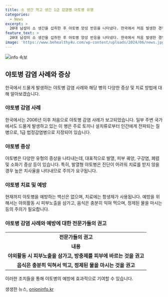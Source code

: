 ```yaml
---
title: 소 생간 먹고 생긴 1급 감염병 야토병 유행
categories:
  - News
excerpt: >
  20대 남성이 소 생간을 섭취한 후 야토병 양성 반응을 나타냈다. 한국에서 처음 발생한 경우로, 폐렴이나 혈액을 통해 전파될 경우 치명률이 높아 방역당국이 주의를 촉구하고 있다. 야토병은 프랜시셀라 툴라렌시스 감염으로 인한 질병으로, 토끼나 설치류를 통해 전파될 수 있으며 증상은 다양하게 나타난다. 현재까지 야토병을 예방하는 백신은 없으며, 전문가들은 방충제 사용과 음식 조리에 주의를 당부하고 있다. (총 150자)
feature_text: >
  20대 남성이 소 생간을 섭취한 후 야토병 양성 반응을 나타냈다. 한국에서 처음 발생한 경우로, 폐렴이나 혈액을 통해 전파될 경우 치명률이 높아 방역당국이 주의를 촉구하고 있다. 야토병은 프랜시셀라 툴라렌시스 감염으로 인한 질병으로, 토끼나 설치류를 통해 전파될 수 있으며 증상은 다양하게 나타난다. 현재까지 야토병을 예방하는 백신은 없으며, 전문가들은 방충제 사용과 음식 조리에 주의를 당부하고 있다. (총 150자)
image: 'https://www.behealthy4u.com/wp-content/uploads/2024/06/news.jpg'
---
```


<p><img src="https://www.behealthy4u.com/wp-content/uploads/2024/06/news.jpg" alt="info 속보" /></p>

<h2 data-ke-size="size26">야토병 감염 사례와 증상</h2>

<p data-ke-size="size16">한국에서 드물게 발생하는 야토병 감염 사례와 해당 병의 다양한 증상 및 치료 방법에 대해 알아보겠습니다.</p>

<h3>야토병 감염 사례</h3>

<p data-ke-size="size16">한국에서는 2006년 이후 처음으로 야토병 감염 사례가 보고되었습니다. 일부 주변 국가에서도 드물게 발생하고 있는 이 병은 주로 토끼나 설치류로부터 인간에게 전파되는 질병으로, 1급 법정감염병으로 지정되어 있습니다.</p>

<h3>야토병 증상</h3>

<p data-ke-size="size16">야토병은 다양한 유형의 증상을 나타내는데, 대표적으로 발열, 피부 궤양, 구강염, 폐렴 및 소화기 증상 등이 있습니다. 특히, 발열형 야토병은 진단이 어려워 치료를 받지 않을 경우 높은 치사율을 나타내므로 주의가 요구됩니다.</p>

<h3>야토병 치료 및 예방</h3>

<p data-ke-size="size16">현재까지 야토병을 예방하는 백신은 없으며, 치료에는 항생제가 사용됩니다. 예방을 위해서는 야외활동 시 피부노출을 삼가고, 음식은 충분히 익혀 먹으며, 정제된 물을 마시는 등의 주의가 필요합니다.</p>

<h3>야토병 감염 사례와 예방에 대한 전문가들의 권고</h3>

<table>
    <tr>
        <td style="text-align: center; height: 17px;"><b>전문가들의 권고</b></td>
    </tr>
    <tr>
        <td style="text-align: center; height: 17px;"><b>내용</b></td>
    </tr>
    <tr>
        <td style="text-align: center; height: 17px;"><b>야외활동 시 피부노출을 삼가고, 방충제를 피부에 바르는 것을 권고</b></td>
    </tr>
    <tr>
        <td style="text-align: center; height: 17px;"><b>음식은 충분히 익혀서 먹고, 정제된 물을 마시는 것을 권고</b></td>
    </tr>
</table>

<p data-ke-size="size16">이러한 조치들을 통해 야토병의 예방에 효과적으로 기여할 수 있습니다.</p>
생생한 뉴스, <a href="https://onioninfo.kr" rel="dofollow">onioninfo.kr</a>


